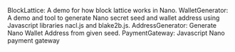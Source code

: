 BlockLattice: A demo for how block lattice works in Nano.
WalletGenerator: A demo and tool to generate Nano secret seed and wallet address using Javascript libraries nacl.js and blake2b.js.
AddressGenerator: Generate Nano Wallet Address from given seed.
PaymentGateway: Javascript Nano payment gateway
